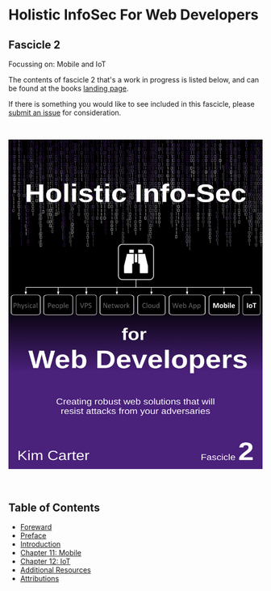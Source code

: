 # Holistic InfoSec For Web Developers
## Fascicle 2
Focussing on: Mobile and IoT


The contents of fascicle 2 that's a work in progress is listed below, and can be found at the books [landing page](https://f1.holisticinfosecforwebdevelopers.com/).

If there is something you would like to see included in this fascicle, please [submit an issue](https://github.com/binarymist/HolisticInfoSec-For-WebDevelopers-Fascicle2/issues) for consideration.

<br>

[![](manuscript/images/title_page.png)](https://leanpub.com/holistic-infosec-for-web-developers-fascicle2-mobile-iot)

<br>

## Table of Contents

* [Foreward](manuscript/markdown/front/foreword.md)
* [Preface](manuscript/markdown/front/preface.md)
* [Introduction](manuscript/markdown/front/introduction.md)
* [Chapter 11: Mobile](manuscript/markdown/main/chapter11.md)
* [Chapter 12: IoT](manuscript/markdown/main/chapter12.md)
* [Additional Resources](manuscript/markdown/back/additional-resources.md)
* [Attributions](manuscript/markdown/back/attributions.md)
